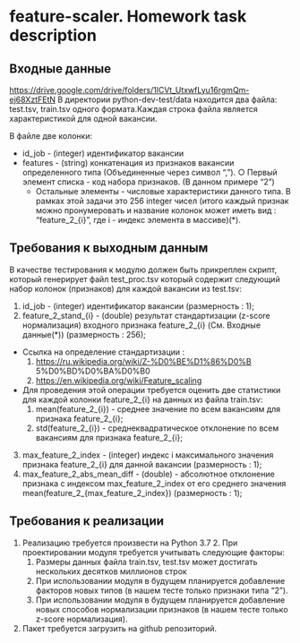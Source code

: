 # feature-scaler. Homework task description

## Входные данные 
https://drive.google.com/drive/folders/1lCVt_UtxwfLyu16rgmQm-ej68XztFEtN 
В директории python-dev-test/data находится два файла: test.tsv, train.tsv одного формата.Каждая строка файла является характеристикой для одной вакансии.

В файле две колонки: 
* id_job - (integer) идентификатор вакансии 
* features - (string) конкатенация из признаков вакансии определенного типа (Объединенные через символ “,”). ○ Первый элемент списка - код набора признаков. (В данном примере “2”) 
  * Остальные элементы - числовые характеристики данного типа. В рамках этой задачи это 256 integer чисел 
(итого каждый признак можно пронумеровать и название колонок может иметь вид : “feature_2_{i}”, где i - индекс элемента в массиве)(*).

## Требования к выходным данным 
В качестве тестирования к модулю должен быть прикреплен скрипт, который генерирует файл test_proc.tsv который содержит следующий набор колонок (признаков) для каждой вакансии из test.tsv: 
1. id_job - (integer) идентификатор вакансии (размерность : 1); 
2. feature_2_stand_{i} - (double) результат стандартизации (z-score нормализация) входного признака feature_2_{i} (См. Входные данные(*)) (размерность : 256); 
  - Ссылка на определение стандартизации : 
    1. https://ru.wikipedia.org/wiki/Z-%D0%BE%D1%86%D0%B 5%D0%BD%D0%BA%D0%B0 
    2. https://en.wikipedia.org/wiki/Feature_scaling 
  - Для проведения этой операции требуется оценить две статистики для каждой колонки feature_2_{i} на данных из файла train.tsv: 
    1. mean(feature_2_{i}) - среднее значение по всем вакансиям для признака feature_2_{i}; 
    2. std(feature_2_{i}) - среднеквадратическое отклонение по всем вакансиям для признака feature_2_{i}; 
3. max_feature_2_index - (integer) индекс i максимального значения признака feature_2_{i} для данной вакансии (размерность : 1); 
4. max_feature_2_abs_mean_diff - (double) - абсолютное отклонение признака с индексом max_feature_2_index от его среднего значения mean(feature_2_{max_feature_2_index}) (размерность : 1);

## Требования к реализации 
1. Реализацию требуется произвести на Python 3.7 2. При проектировании модуля требуется учитывать следующие факторы: 
   1. Размеры данных файла train.tsv, test.tsv может достигать нескольких десятков миллионов строк 
   2. При использовании модуля в будущем планируется добавление факторов новых типов (в нашем тесте только признаки типа “2”). 
   3. При использовании модуля в будущем планируется добавление новых способов нормализации признаков (в нашем тесте только z-score нормализация). 
2. Пакет требуется загрузить на github репозиторий.
